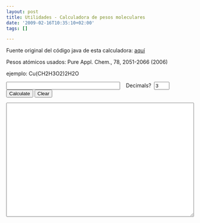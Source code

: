 ```yaml
---
layout: post
title: Utilidades - Calculadora de pesos moleculares
date: '2009-02-16T10:35:10+02:00'
tags: []

---
```



Fuente original del código java de esta calculadora: <a href="http://www.humboldt1.com/%7Emedusa/page/molecalc/">aquí</a>

Pesos atómicos usados: Pure Appl. Chem., 78, 2051-2066 (2006) 

ejemplo: Cu(CH2H3O2)2H2O 


<script language="javascript">
// Masses come from http://www.chem.qmul.ac.uk/iupac/AtWt/
// "based on the 2005 table at Pure Appl. Chem., 78, 2051-2066 (2006) // with 2007 changes to the values for lutetium, molybdenum, nickel, ytterbium and zinc"
// Feel free to keep me updated with new values!
atom=new Array();
atom["H"]= 1.00794;
atom["He"]= 4.002602;
atom["Li"]= 6.941;
atom["Be"]= 9.012182;
atom["B"]= 10.811;
atom["C"]= 12.0107;
atom["N"]= 14.0067;
atom["O"]= 15.9994;
atom["F"]= 18.9984032;
atom["Ne"]= 20.1797;
atom["Na"]= 22.98976928;
atom["Mg"]= 24.305;
atom["Al"]= 26.9815386;
atom["Si"]= 28.0855;
atom["P"]= 30.973762;
atom["S"]= 32.065;
atom["Cl"]= 35.453;
atom["Ar"]= 39.948;
atom["K"]= 39.0983;
atom["Ca"]= 40.078;
atom["Sc"]= 44.955912;
atom["Ti"]= 47.867;
atom["V"]= 50.9415;
atom["Cr"]= 51.9961;
atom["Mn"]= 54.938045;
atom["Fe"]= 55.845;
atom["Co"]= 58.933195;
atom["Ni"]= 58.6934;
atom["Cu"]= 63.546;
atom["Zn"]= 65.38;
atom["Ga"]= 69.723;
atom["Ge"]= 72.64;
atom["As"]= 74.9216;
atom["Se"]= 78.96;
atom["Br"]= 79.904;
atom["Kr"]= 83.798;
atom["Rb"]= 85.4678;
atom["Sr"]= 87.62;
atom["Y"]= 88.90585;
atom["Zr"]= 91.224;
atom["Nb"]= 92.90638;
atom["Mo"]= 95.96;
atom["Tc"]= 98;
atom["Ru"]= 101.07;
atom["Rh"]= 102.9055;
atom["Pd"]= 106.42;
atom["Ag"]= 107.8682;
atom["Cd"]= 112.411;
atom["In"]= 114.818;
atom["Sn"]= 118.71;
atom["Sb"]= 121.76;
atom["Te"]= 127.6;
atom["I"]= 126.90447;
atom["Xe"]= 131.293;
atom["Cs"]= 132.9054519;
atom["Ba"]= 137.327;
atom["La"]= 138.90547;
atom["Ce"]= 140.116;
atom["Pr"]= 140.90765;
atom["Nd"]= 144.242;
atom["Pm"]= 145;
atom["Sm"]= 150.36;
atom["Eu"]= 151.964;
atom["Gd"]= 157.25;
atom["Tb"]= 158.92535;
atom["Dy"]= 162.5;
atom["Ho"]= 164.93032;
atom["Er"]= 167.259;
atom["Tm"]= 168.93421;
atom["Yb"]= 173.054;
atom["Lu"]= 174.9668;
atom["Hf"]= 178.49;
atom["Ta"]= 180.94788;
atom["W"]= 183.84;
atom["Re"]= 186.207;
atom["Os"]= 190.23;
atom["Ir"]= 192.217;
atom["Pt"]= 195.084;
atom["Au"]= 196.966569;
atom["Hg"]= 200.59;
atom["Tl"]= 204.3833;
atom["Pb"]= 207.2;
atom["Bi"]= 208.9804;
atom["Po"]= 209;
atom["At"]= 210;
atom["Rn"]= 222;
atom["Fr"]= 223;
atom["Ra"]= 226;
atom["Ac"]= 227;
atom["Th"]= 232.03806;
atom["Pa"]= 231.03588;
atom["U"]= 238.02891;
atom["Np"]= 237;
atom["Pu"]= 244;
atom["Am"]= 243;
atom["Cm"]= 247;
atom["Bk"]= 247;
atom["Cf"]= 251;
atom["Es"]= 252;
atom["Fm"]= 257;
atom["Md"]= 258;
atom["No"]= 259;
atom["Lr"]= 262;
atom["Rf"]= 267;
atom["Db"]= 268;
atom["Sg"]= 271;
atom["Bh"]= 272;
atom["Hs"]= 270;
atom["Mt"]= 276;
atom["Ds"]= 281;
atom["Rg"]= 280;
atom["Uub"]= 285;
atom["Uut"]= 284;
atom["Uuq"]= 289;
atom["Uup"]= 288;
atom["Uuh"]= 293;
atom["Uuo"]= 294;
uppercase="ABCDEFGHIJKLMNOPQRSTUVWXYZ";
lowercase="abcdefghijklmnopqrstuvwxyz";
number="0123456789.";
function calculate(formula) {
percision=document.forms[0].elements[1].value;
total=new Array(); level=0; total[0]=0; i=0; mass=0; name='';
elmass=new Array();
for (i=0; i<elmass.length;i++) {
elmass[i]=null;
}
elmass[0]=new Array();
for (i=0; i<elmass[0].length;i++) {
elmass[0][i]=0;
} i=0;
while (formula.charAt(i)!="") {
if ((uppercase+lowercase+number+"()").indexOf(formula.charAt(i))==-1) i++;
while (formula.charAt(i)=="(") {
level++;
i++;
total[level]=0;
elmass[level]=new Array();
for (h=0; i<elmass[level].length;h++) {
elmass[level][i]=0;
} }
if (formula.charAt(i)==")") {
mass=total[level];
name='';
level--;
}
else if (uppercase.indexOf(formula.charAt(i))!=-1) {
name=formula.charAt(i);
while (lowercase.indexOf(formula.charAt(i+1))!=-1 && formula.charAt(i+1)!="") name+=formula.charAt(++i);
mass=atom[name];
// massStr=mass+"";
// if (massStr.indexOf(".")!=-1)
// masspercis=(massStr.substring(massStr.indexOf(".")+1,massStr.length)).length;
// else // masspercis=0;
// percision=(percision==8 || percision>masspercis)?masspercis:percision;
}
var amount="";
while (number.indexOf(formula.charAt(i+1))!=-1 && formula.charAt(i+1)!="") amount+=formula.charAt(++i);
if (amount=="") amount="1";
total[level]+=mass*parseFloat(amount);
if (name=="") {
for (ele in elmass[level+1]) {
totalnumber=parseFloat(elmass[level+1][ele])*amount
if (elmass[level][ele]==null) elmass[level][ele]=totalnumber;
else
elmass[level][ele]=totalnumber+parseFloat(elmass[level][ele]);
}
}
else {
if (elmass[level][name]==null) elmass[level][name]=amount;
else elmass[level][name]=parseFloat(elmass[level][name])+parseFloat(amount);
}
i++;
}
weight=rounded(total[0],percision);
previous=document.forms[1].elements[0].value;
document.forms[1].elements[0].value=document.forms[0].elements[0].value+":"+newline();
for (ele in elmass[0]) {
eltotal=eval(elmass[0][ele]*atom[ele]);
document.forms[1].elements[0].value+=elmass[0][ele]+" "+ele+" * "+atom[ele]+" = "+rounded(eltotal,percision)+" ("+rounded(eltotal/total[0]*100,percision)+"% of mass)"+newline();
}
document.forms[1].elements[0].value+= "Total:"+weight+" g/mol"+newline();
document.forms[1].elements[0].value+="------------------------------------------------------------"+newline()+previous;
document.forms[0].elements[0].value='';
document.forms[0].elements[0].focus();
}
function newline() {
return (navigator.appName.substring(0,9)=="Microsoft")?'\r':'\n';
}
function rounded(number,init_percision)
{
var rounded=Math.round(number*Math.pow(10,init_percision))/Math.pow(10,init_percision);
var numStr=rounded+"";
var percis=(numStr.substring(numStr.indexOf(".")+1,numStr.length)).length;
if (numStr.indexOf(".")!=-1){
var extrazeros=(init_percision-percis<0)?0:init_percision-percis;
for (var i=0;i<extrazeros;i++){
rounded=rounded+"0";
}
}
return rounded;
}
function printpage() {
printwindow= window.open('','','menubar=yes,toolbar=yes,location=yes,directories=yes,status=yes,scrollbars=yes,resizeable=yes,copyhistory=no');
printwindow.document.clear();
printwindow.document.writeln("<html><head><title>Molecular Weight Results</title></head><body><pre><tt><code><kbd>");
printwindow.document.writeln(document.forms[1].elements[0].value);
printwindow.document.writeln("</kbd></code></tt></pre></body></html>");
printwindow.document.close();
}
</script>

<form action="javascript:" onsubmit="calculate(document.forms[0].elements[0].value)"><input size="35" type="text">&nbsp;&nbsp;&nbsp;&nbsp;Decimals?&nbsp;
<input size="2" value="3" type="text">&nbsp;<input value="Calculate" onclick="calculate(document.forms[0].elements[0].value)" type="button">
<input onclick="document.forms[1].elements[0].value=''" value="Clear" type="button"></form>
<form>
<textarea cols="60" rows="20"></textarea><br>

</form>

